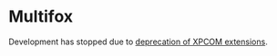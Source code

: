 # Multifox

Development has stopped due to
[deprecation of XPCOM extensions](https://blog.mozilla.org/addons/2015/08/21/the-future-of-developing-firefox-add-ons/).

